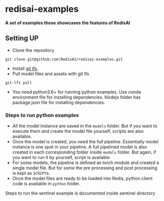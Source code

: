 # redisai-examples

**A set of examples those showcases the features of RedisAI**

## Setting UP
- Clone the repository
```
git clone git@github.com:RedisAI/redisai-examples.git
```

- Install [git lfs](https://help.github.com/en/articles/installing-git-large-file-storage).
- Pull model files and assets with git lfs
```
git-lfs pull
```
- You need python3.6+ for running python examples. Use conda environment file for installing dependencies. Nodejs folder has package.json file for installing dependencies.


### Steps to run python examples

- All the model instance are saved in the `models` folder. But if you want to execute them and create the model file yourself, scripts are also available.
- Once the model is created, you need the full pipeline. Essentially model instance is one spot in your pipeline. A full pipelined model is also created in each corresponding folder inside `models` folder. But again, if you want to run it by yourself, script is available
- For some models, the pipeline is defined as torch module and created a single model file. But for some the pre processing and post processing is kept as `SCRIPT`s.
- Once the model files are ready to be loaded into Redis, python client code is available in `python` folder.

Steps to run the sentinel example is documented inside sentinel directory